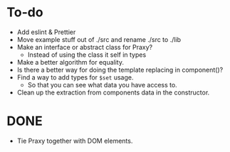 # To-do

- Add eslint & Prettier
- Move example stuff out of ./src and rename ./src to ./lib
- Make an interface or abstract class for Praxy?
  - Instead of using the class it self in types
- Make a better algorithm for equality.
- Is there a better way for doing the template replacing in component()?
- Find a way to add types for `$set` usage.
  - So that you can see what data you have access to.
- Clean up the extraction from components data in the constructor.

# DONE
- Tie Praxy together with DOM elements.

